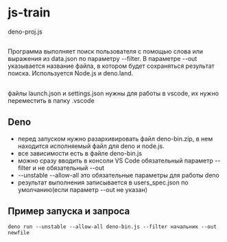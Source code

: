 # js-train
deno-proj.js
##
Программа выполняет поиск пользователя с помощью слова или выражения из data.json по параметру --filter.
В параметре --out указывается название файла, в котором будет сохраняться результат поиска.
Используется Node.js и deno.land.
##
файлы launch.json и settings.json нужны для работы в vscode, их нужно переместить в папку .vscode

## Deno

* перед запуском нужно разархивировать файл deno-bin.zip, в нем находится исполняемый файл для deno и node.js.
* все зависимости есть в файле deno-bin.js
* можно сразу вводить в консоли VS Code обязательный параметр --filter и не обязательный --out 
* --unstable --allow-all это обязательные параметры для работы deno
* результат выполнения записывается в users_spec.json по умолчанию(если параметр --out не указан) 

## Пример запуска и запроса
```
deno run --unstable --allow-all deno-bin.js --filter начальник --out newfile
```
